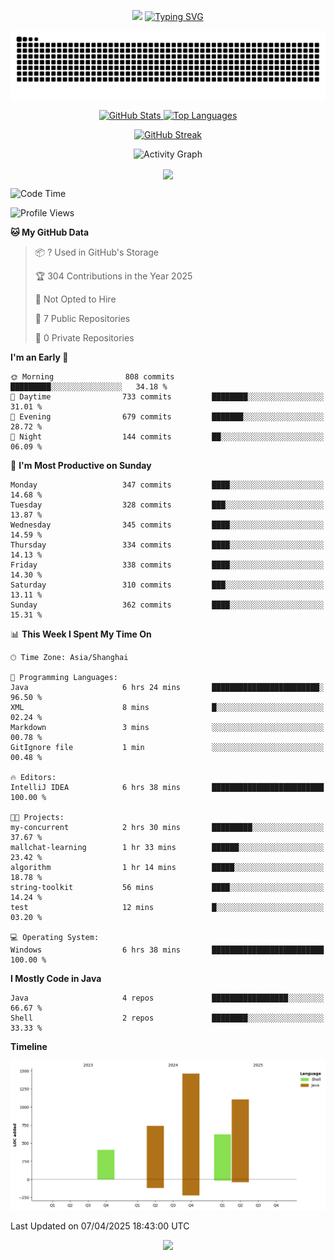 <!-- -->

<p align="center">
<img src="https://capsule-render.vercel.app/api?type=waving&color=timeGradient&height=300&&section=header&text=HI%20THEME!&fontSize=90&fontAlign=50&fontAlignY=30&desc=I%20am%20AlfonsoKevin!&descAlign=50&descSize=30&descAlignY=60&animation=twinkling" />
    <a align="center" href="https://www.kaijavademo.top/"><img src="https://readme-typing-svg.demolab.com?font=Fira+Code&center=true&pause=1000&width=435&lines=Welcome+to+my+GitHub+profile+page!;%E6%AC%A2%E8%BF%8E%E6%9D%A5%E5%88%B0%E6%88%91%E7%9A%84GitHub%E4%B8%BB%E9%A1%B5%EF%BC%81" alt="Typing SVG" height=200 /> </a>
</p>
 <p align="center"><img src="https://raw.githubusercontent.com/AlfonsoKevin/AlfonsoKevin/output/github-contribution-grid-snake.svg"></p>

</p>


<p align="center" >
  <a href="https://github.com/AlfonsoKevin">  
    <img src="https://github-readme-stats.vercel.app/api/?username=AlfonsoKevin&layout=compact&border_radius=20" width="400"  alt="GitHub Stats" />
  </a>
  <a href="https://www.kaijavademo.top/">
    <img src="https://github-readme-stats.vercel.app/api/top-langs/?username=AlfonsoKevin&layout=compact&border_radius=20" width=400 alt="Top Languages"/>
  </a>
</p>


<p align="center">
    <a href="https://github.com/AlfonsoKevin">
    <img src="https://streak-stats.demolab.com?user=AlfonsoKevin&theme=transparent&hide_border=false%C2%A0%C2%A0%E5%81%87&short_numbers=false%C2%A0%C2%A0%E5%81%87&card_width=595&card_height=234" height="400"  alt="GitHub Streak" />
    </a>
</p>



<p align="center">
    <img width="800" src="https://github-readme-activity-graph.vercel.app/graph?username=AlfonsoKevin&theme=github-compact&hide_border=true&area=true&from=2024-06-01&to=2024-12-31&grid=false&custom_title=Activity%20Graph" alt="Activity Graph" title="Activity Graph" />
</p> 




<p align="center">
	<img align="center" src="https://skillicons.dev/icons?i=idea,java,mysql,redis,spring,rocket,html,css,js,react,linux,py,c,clion,docker,md,stackoverflow&theme=light" />    
</p>


<!--START_SECTION:waka-->
![Code Time](http://img.shields.io/badge/Code%20Time-68%20hrs%2028%20mins-blue)

![Profile Views](http://img.shields.io/badge/Profile%20Views-6-blue)

**🐱 My GitHub Data** 

> 📦 ? Used in GitHub's Storage 
 > 
> 🏆 304 Contributions in the Year 2025
 > 
> 🚫 Not Opted to Hire
 > 
> 📜 7 Public Repositories 
 > 
> 🔑 0 Private Repositories 
 > 
**I'm an Early 🐤** 

```text
🌞 Morning                808 commits         █████████░░░░░░░░░░░░░░░░   34.18 % 
🌆 Daytime                733 commits         ████████░░░░░░░░░░░░░░░░░   31.01 % 
🌃 Evening                679 commits         ███████░░░░░░░░░░░░░░░░░░   28.72 % 
🌙 Night                  144 commits         ██░░░░░░░░░░░░░░░░░░░░░░░   06.09 % 
```
📅 **I'm Most Productive on Sunday** 

```text
Monday                   347 commits         ████░░░░░░░░░░░░░░░░░░░░░   14.68 % 
Tuesday                  328 commits         ███░░░░░░░░░░░░░░░░░░░░░░   13.87 % 
Wednesday                345 commits         ████░░░░░░░░░░░░░░░░░░░░░   14.59 % 
Thursday                 334 commits         ████░░░░░░░░░░░░░░░░░░░░░   14.13 % 
Friday                   338 commits         ████░░░░░░░░░░░░░░░░░░░░░   14.30 % 
Saturday                 310 commits         ███░░░░░░░░░░░░░░░░░░░░░░   13.11 % 
Sunday                   362 commits         ████░░░░░░░░░░░░░░░░░░░░░   15.31 % 
```


📊 **This Week I Spent My Time On** 

```text
🕑︎ Time Zone: Asia/Shanghai

💬 Programming Languages: 
Java                     6 hrs 24 mins       ████████████████████████░   96.50 % 
XML                      8 mins              █░░░░░░░░░░░░░░░░░░░░░░░░   02.24 % 
Markdown                 3 mins              ░░░░░░░░░░░░░░░░░░░░░░░░░   00.78 % 
GitIgnore file           1 min               ░░░░░░░░░░░░░░░░░░░░░░░░░   00.48 % 

🔥 Editors: 
IntelliJ IDEA            6 hrs 38 mins       █████████████████████████   100.00 % 

🐱‍💻 Projects: 
my-concurrent            2 hrs 30 mins       █████████░░░░░░░░░░░░░░░░   37.67 % 
mallchat-learning        1 hr 33 mins        ██████░░░░░░░░░░░░░░░░░░░   23.42 % 
algorithm                1 hr 14 mins        █████░░░░░░░░░░░░░░░░░░░░   18.78 % 
string-toolkit           56 mins             ████░░░░░░░░░░░░░░░░░░░░░   14.24 % 
test                     12 mins             █░░░░░░░░░░░░░░░░░░░░░░░░   03.20 % 

💻 Operating System: 
Windows                  6 hrs 38 mins       █████████████████████████   100.00 % 
```

**I Mostly Code in Java** 

```text
Java                     4 repos             █████████████████░░░░░░░░   66.67 % 
Shell                    2 repos             ████████░░░░░░░░░░░░░░░░░   33.33 % 
```



**Timeline**

![Lines of Code chart](https://raw.githubusercontent.com/AlfonsoKevin/AlfonsoKevin/main/assets/bar_graph.png)


 Last Updated on 07/04/2025 18:43:00 UTC
<!--END_SECTION:waka-->

<p align="center">
    <a href="https://github.com/AlfonsoKevin"></a><img src="https://img.shields.io/badge/GitHub-grey?logo=github" />
</p>
